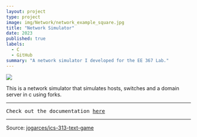 ```yaml
---
layout: project
type: project
image: img/Network/network_example_square.jpg
title: "Network Simulator"
date: 2023
published: true
labels:
  - C
  - GitHub
summary: "A network simulator I developed for the EE 367 Lab."
---
```


<img class="img-fluid" src="../img/network_example.png">

This is a network simulator that simulates hosts, switches and a domain server in c using forks.

<hr>

<pre>
Check out the documentation <a href="https://www2.hawaii.edu/~brewerj3/ee205/Network_simulator/">here</a>
</pre>

<hr>

Source: <a href="https://github.com/jogarces/ics-313-text-game"><i class="large github icon "></i>jogarces/ics-313-text-game</a>
